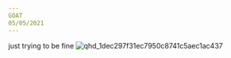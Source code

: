 ```yaml
---
GOAT
05/05/2021
---
```

just trying to be fine
![qhd_1dec297f31ec7950c8741c5aec1ac437](https://user-images.githubusercontent.com/83229543/117212002-a57ba700-adf1-11eb-8bb6-65b1dc605c51.jpg)
